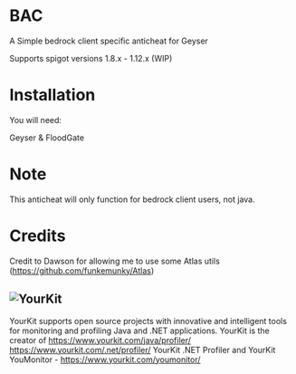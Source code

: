 # BAC
A Simple bedrock client specific anticheat for Geyser

Supports spigot versions 1.8.x - 1.12.x (WIP)

# Installation
You will need:

Geyser & FloodGate

# Note
This anticheat will only function for bedrock client users, not java.

# Credits

Credit to Dawson for allowing me to use some Atlas utils (https://github.com/funkemunky/Atlas)


![YourKit](https://www.yourkit.com/images/yklogo.png)
------
YourKit supports open source projects with innovative and intelligent tools
for monitoring and profiling Java and .NET applications.
YourKit is the creator of 
https://www.yourkit.com/java/profiler/
https://www.yourkit.com/.net/profiler/ YourKit .NET Profiler
and YourKit YouMonitor - https://www.yourkit.com/youmonitor/
